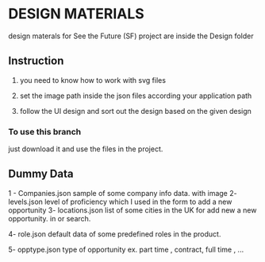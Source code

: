 # DESIGN MATERIALS

design materals for See the Future (SF) project are inside the Design folder

## Instruction

1. you need to know how to work with svg files

2. set the image path inside the json files according your application path

3. follow the UI design and sort out the design based on the given design

### To use this branch

just download it and use the files in the project.

## Dummy Data

1 - Companies.json
sample of some company info data.
with image
2- levels.json
level of proficiency which I used in the form to add
a new opportunity
3- locations.json
list of some cities in the UK for add new a new opportunity.
in or search.
  
   
4- role.json
default data of some predefined roles in the product.
  
5- opptype.json
type of opportunity ex. part time , contract, full time , ...
